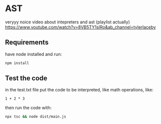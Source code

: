 # AST 

veryyy noice video about intepreters and ast (playlist actually)
https://www.youtube.com/watch?v=8VB5TY1sIRo&ab_channel=tylerlaceby

## Requirements
have node installed and run:
```bash
npm install
```

## Test the code

in the test.txt file put the code to be interpreted, like math operations, like:
```
1 + 2 * 3
```

then run the code with:
```bash
npx tsc && node dist/main.js
```
